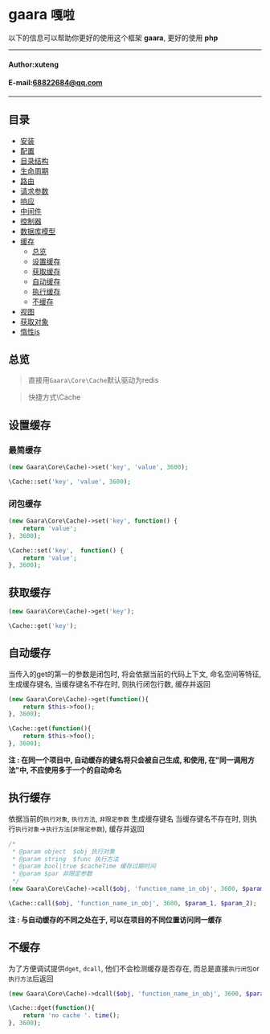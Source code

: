 **gaara** `嘎啦`
==========================
以下的信息可以帮助你更好的使用这个框架 **gaara**, 更好的使用 **php**
****
#### Author:xuteng
#### E-mail:68822684@qq.com
****
## 目录
* [安装](/helper/install.md)
* [配置](/helper/configure.md)
* [目录结构](/helper/catalog.md)
* [生命周期](/helper/cycle.md)
* [路由](/helper/route.md)
* [请求参数](/helper/request.md)
* [响应](/helper/response.md)
* [中间件](/helper/middleware.md)
* [控制器](/helper/controller.md)
* [数据库模型](/helper/model.md)
* [缓存](/helper/cache.md)
    * [总览](#总览)
    * [设置缓存](#设置缓存)
    * [获取缓存](#获取缓存)
    * [自动缓存](#自动缓存)
    * [执行缓存](#执行缓存)
    * [不缓存](#不缓存)
* [视图](/helper/view.md)
* [获取对象](/helper/getobj.md)
* [惰性js](/helper/inertjs.md)

## 总览

> 直接用`Gaara\Core\Cache`默认驱动为redis

> 快捷方式\Cache

## 设置缓存

### 最简缓存

```php
(new Gaara\Core\Cache)->set('key', 'value', 3600);

\Cache::set('key', 'value', 3600);
```

### 闭包缓存

```php
(new Gaara\Core\Cache)->set('key', function() {
    return 'value';
}, 3600);

\Cache::set('key',  function() {
    return 'value';
}, 3600);
```
## 获取缓存

```php
(new Gaara\Core\Cache)->get('key');

\Cache::get('key');
```

## 自动缓存

当传入的get的第一的参数是闭包时, 将会依据当前的代码上下文, 命名空间等特征, 生成缓存键名, 当缓存键名不存在时, 则执行闭包行数, 缓存并返回

```php
(new Gaara\Core\Cache)->get(function(){
    return $this->foo();
}, 3600);

\Cache::get(function(){
    return $this->foo();
}, 3600);
```
**注 : 在同一个项目中, 自动缓存的键名将只会被自己生成, 和使用, 在"同一调用方法"中, 不应使用多于一个的自动命名**

## 执行缓存

依据当前的`执行对象`, `执行方法`, `非限定参数` 生成缓存键名 
当缓存键名不存在时, 则执行`执行对象`->`执行方法`(`非限定参数`), 缓存并返回

```php
/*
 * @param object  $obj 执行对象
 * @param string  $func 执行方法
 * @param bool|true $cacheTime 缓存过期时间
 * @param $par 非限定参数 
 */
(new Gaara\Core\Cache)->call($obj, 'function_name_in_obj', 3600, $param_1, $param_2);

\Cache::call($obj, 'function_name_in_obj', 3600, $param_1, $param_2);
```
**注 : 与自动缓存的不同之处在于, 可以在项目的不同位置访问同一缓存**

## 不缓存

为了方便调试提供`dget`, `dcall`, 他们不会检测缓存是否存在, 而总是直接`执行闭包`or`执行方法`后返回

```php
(new Gaara\Core\Cache)->dcall($obj, 'function_name_in_obj', 3600, $param_1, $param_2);

\Cache::dget(function(){
    return 'no cache '. time();
}, 3600);
```